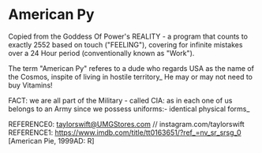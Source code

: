 # American Py
Copied from the Goddess Of Power's REALITY - a program that counts to exactly 2552 based on touch ("FEELING"), covering for infinite mistakes over a 24 Hour period (conventionally known as "Work").

The term "American Py" referes to a dude who regards USA as the name of the Cosmos, inspite of living in hostile territory_ He may or may not need to buy Vitamins!

FACT: we are all part of the Military - called CIA: as in each one of us belongs to an Army since we possess uniforms:- identical physical forms_

REFERENCE0: taylorswift@UMGStores.com // instagram.com/taylorswift
REFERENCE1: https://www.imdb.com/title/tt0163651/?ref_=nv_sr_srsg_0 [American Pie, 1999AD: R]
